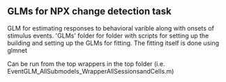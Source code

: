 ## GLMs for NPX change detection task


GLM for estimating responses to behavioral varible along with onsets of stimulus events. 'GLMs' folder for folder with scripts for setting up the building and setting up the GLMs for fitting. The fitting itself is done using glmnet
 
Can be run from the top wrappers in the top folder (i.e. EventGLM_AllSubmodels_WrapperAllSessionsandCells.m)


